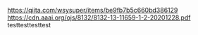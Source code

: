 https://qiita.com/wsysuper/items/be9fb7b5c660bd386129
https://cdn.aaai.org/ojs/8132/8132-13-11659-1-2-20201228.pdf
testtesttesttest
